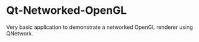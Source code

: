 # Qt-Networked-OpenGL
Very basic application to demonstrate a networked OpenGL renderer using QNetwork.
